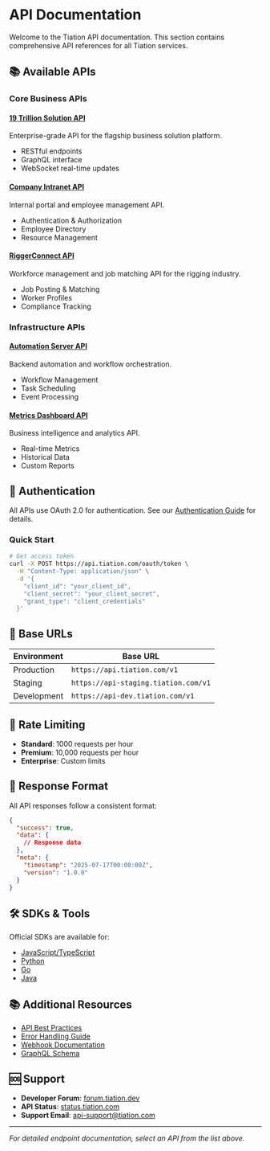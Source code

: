 # API Documentation

Welcome to the Tiation API documentation. This section contains comprehensive API references for all Tiation services.

## 📚 Available APIs

### Core Business APIs

#### [19 Trillion Solution API](./19-trillion-solution-api.md)
Enterprise-grade API for the flagship business solution platform.
- RESTful endpoints
- GraphQL interface
- WebSocket real-time updates

#### [Company Intranet API](./company-intranet-api.md)
Internal portal and employee management API.
- Authentication & Authorization
- Employee Directory
- Resource Management

#### [RiggerConnect API](./riggerconnect-api.md)
Workforce management and job matching API for the rigging industry.
- Job Posting & Matching
- Worker Profiles
- Compliance Tracking

### Infrastructure APIs

#### [Automation Server API](./automation-server-api.md)
Backend automation and workflow orchestration.
- Workflow Management
- Task Scheduling
- Event Processing

#### [Metrics Dashboard API](./metrics-dashboard-api.md)
Business intelligence and analytics API.
- Real-time Metrics
- Historical Data
- Custom Reports

## 🔑 Authentication

All APIs use OAuth 2.0 for authentication. See our [Authentication Guide](../guides/authentication.md) for details.

### Quick Start
```bash
# Get access token
curl -X POST https://api.tiation.com/oauth/token \
  -H "Content-Type: application/json" \
  -d '{
    "client_id": "your_client_id",
    "client_secret": "your_client_secret",
    "grant_type": "client_credentials"
  }'
```

## 📡 Base URLs

| Environment | Base URL |
|-------------|----------|
| Production | `https://api.tiation.com/v1` |
| Staging | `https://api-staging.tiation.com/v1` |
| Development | `https://api-dev.tiation.com/v1` |

## 🚦 Rate Limiting

- **Standard**: 1000 requests per hour
- **Premium**: 10,000 requests per hour
- **Enterprise**: Custom limits

## 📖 Response Format

All API responses follow a consistent format:

```json
{
  "success": true,
  "data": {
    // Response data
  },
  "meta": {
    "timestamp": "2025-07-17T00:00:00Z",
    "version": "1.0.0"
  }
}
```

## 🛠️ SDKs & Tools

Official SDKs are available for:
- [JavaScript/TypeScript](https://github.com/tiation/tiation-js-sdk)
- [Python](https://github.com/tiation/tiation-python-sdk)
- [Go](https://github.com/tiation/tiation-go-sdk)
- [Java](https://github.com/tiation/tiation-java-sdk)

## 📚 Additional Resources

- [API Best Practices](../guides/api-best-practices.md)
- [Error Handling Guide](../guides/error-handling.md)
- [Webhook Documentation](./webhooks.md)
- [GraphQL Schema](./graphql-schema.md)

## 🆘 Support

- **Developer Forum**: [forum.tiation.dev](https://forum.tiation.dev)
- **API Status**: [status.tiation.com](https://status.tiation.com)
- **Support Email**: api-support@tiation.com

---

*For detailed endpoint documentation, select an API from the list above.*
